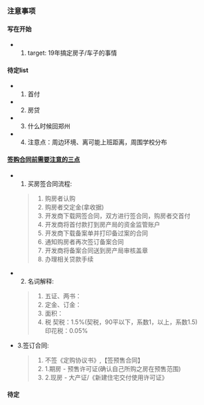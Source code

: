 ### 注意事项

#### 写在开始

- 1. target: 19年搞定房子/车子的事情

#### 待定list

- 1. 首付
- 2. 房贷
- 3. 什么时候回郑州
- 4. 注意点：周边环境、离可能上班距离，周围学校分布

#### [签购合同前需要注意的三点](https://zz.focus.cn/zixun/eda135db368df21d.html)

- 1. 买房签合同流程:  

	>1. 购房者认购
	>2. 购房者交定金(拿收据)
	>3. 开发商下载网签合同，双方进行签合同，购房者交首付
	>4. 开发商将首付款打到房产局的资金监管账户
	>5. 开发商下载备案单并打印备过案的合同
	>6. 通知购房者再次签订备案合同
	>7. 开发商将备案合同送到房产局审核盖章
	>8. 办理相关贷款手续

- 2. 名词解释:
	
	>1. 五证、两书：
	>2. 定金、订金：
	>3. 面积：
	>4. 税
		契税：1.5%(契税，90平以下，系数1，以上，系数1.5)  
		印花税：0.05%
	
- 3.签订合同:

	>1. 不签《定购协议书》,【签预售合同】
	>2. 1.期房 - 预售许可证(确认自己所购之房在预售范围)
	>2. 2.现房 - 大产证/《新建住宅交付使用许可证》 

#### 待定